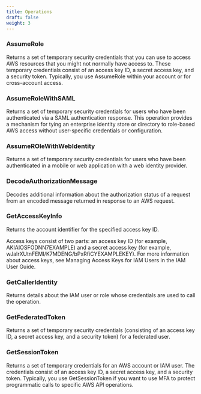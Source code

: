 ```yaml
---
title: Operations
draft: false
weight: 3
---
```


### AssumeRole

Returns a set of temporary security credentials that you can use to access AWS resources that you might not normally have access to. These temporary credentials consist of an access key ID, a secret access key, and a security token. Typically, you use AssumeRole within your account or for cross-account access.

### AssumeRoleWithSAML

Returns a set of temporary security credentials for users who have been authenticated via a SAML authentication response. This operation provides a mechanism for tying an enterprise identity store or directory to role-based AWS access without user-specific credentials or configuration.

### AssumeROleWithWebIdentity

Returns a set of temporary security credentials for users who have been authenticated in a mobile or web application with a web identity provider. 

### DecodeAuthorizationMessage

Decodes additional information about the authorization status of a request from an encoded message returned in response to an AWS request.

### GetAccessKeyInfo

Returns the account identifier for the specified access key ID.

Access keys consist of two parts: an access key ID (for example, AKIAIOSFODNN7EXAMPLE) and a secret access key (for example, wJalrXUtnFEMI/K7MDENG/bPxRfiCYEXAMPLEKEY). For more information about access keys, see Managing Access Keys for IAM Users in the IAM User Guide.

### GetCallerIdentity

Returns details about the IAM user or role whose credentials are used to call the operation.

### GetFederatedToken

Returns a set of temporary security credentials (consisting of an access key ID, a secret access key, and a security token) for a federated user. 

### GetSessionToken

Returns a set of temporary credentials for an AWS account or IAM user. The credentials consist of an access key ID, a secret access key, and a security token. Typically, you use GetSessionToken if you want to use MFA to protect programmatic calls to specific AWS API operations.
